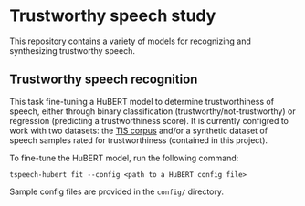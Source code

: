 # Trustworthy speech study

This repository contains a variety of models for recognizing and synthesizing trustworthy speech.

## Trustworthy speech recognition

This task fine-tuning a HuBERT model to determine trustworthiness of speech, either through binary classification (trustworthy/not-trustworthy) or regression (predicting a trustworthiness score). It is currently configred to work with two datasets: the [TIS corpus](https://osf.io/45d8j/) and/or a synthetic dataset of speech samples rated for trustworthiness (contained in this project).

To fine-tune the HuBERT model, run the following command:

```
tspeech-hubert fit --config <path to a HuBERT config file>
```

Sample config files are provided in the `config/` directory.